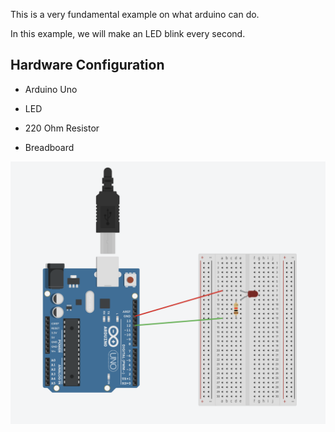 This is a very fundamental example on what arduino can do.

In this example, we will make an LED blink every second.

## Hardware Configuration

- Arduino Uno

- LED

- 220 Ohm Resistor

- Breadboard

![Hardware Configuration](./scheme.png)